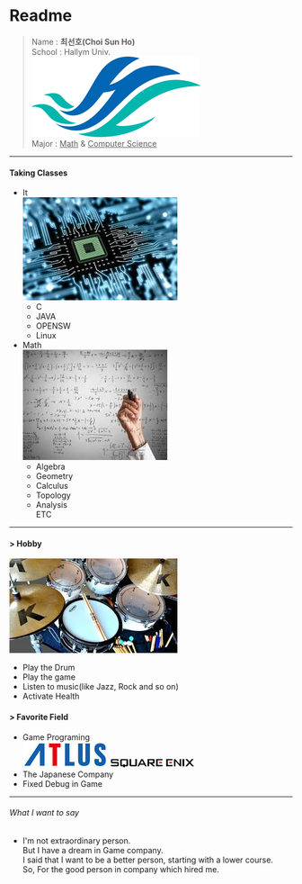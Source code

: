 Readme
=====
> Name : **최선호(Choi Sun Ho)**  
> School : Hallym Univ.  
![한림](hallym1.png)  
> Major : <U> Math</U> & <U>Computer Science</U>


-----------------------------
#### Taking Classes
* It    
![cs](c_s.jpg)
  + C
  + JAVA
  + OPENSW
  + Linux
* Math  
![math](math.jpg)
  + Algebra
  + Geometry
  + Calculus
  + Topology
  + Analysis  
ETC
----------------------------
#### > Hobby  
  ![drum](drum.jpg)
  * Play the Drum  
  * Play the game  
  * Listen to music(like Jazz, Rock and so on)  
  * Activate Health  
  
#### > Favorite Field  
  * Game Programing  
  ![atlus](atlus.jpg)
  ![squeni](square_enix.png)
  * The Japanese Company  
  * Fixed Debug in Game
----------------------------  
######  What I want to say  
- I'm not extraordinary person.  
But I have a dream in Game company.  
I said that I want to be a better person, starting with a lower course.  
So, For the good person in company which hired me.


  
